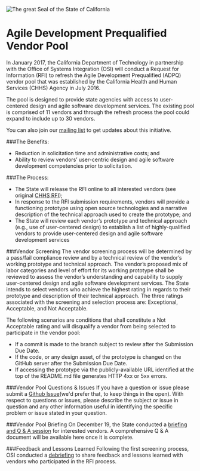 ![The great Seal of the State of California](/images/GreatSeal.png)
# Agile Development Prequalified Vendor Pool 

In January 2017, the California Department of Technology in partnership with the Office of Systems Integration (OSI) will conduct a Request for Information (RFI) to refresh the Agile Development Prequalified (ADPQ) vendor pool that was established by the California Health and Human Services (CHHS) Agency in July 2016. 

The pool is designed to provide state agencies with access to user-centered design and agile software development services. The existing pool is comprised of 11 vendors and through the refresh process the pool could expand to include up to 30 vendors.  

You can also join our [mailing list](http://eepurl.com/cur5Fn) to get updates about this initiative. 

###The Benefits:
* Reduction in solicitation time and administrative costs; and
* Ability to review vendors’ user-centric design and agile software development competencies prior to solicitation.

###The Process:
* The State will release the RFI online to all interested vendors (see original [CHHS RFI](https://github.com/ca-cwds/webdocs/raw/master/Procurements/RFI_75001_ADPQ_Vendor_Pool_050516.pdf)); 
* In response to the RFI submission requirements, vendors will provide a functioning prototype using open source technologies and a narrative description of the technical approach used to create the prototype; and
* The State will review each vendor’s prototype and technical approach (e.g., use of user-centered design) to establish a list of highly-qualified vendors to provide user-centered design and agile software development services

###Vendor Screening
The vendor screening process will be determined by a pass/fail compliance review and by a technical review of the vendor’s working prototype and technical approach. The vendor’s proposed mix of labor categories and level of effort for its working prototype shall be reviewed to assess the vendor’s understanding and capability to supply user-centered design and agile software development services. The State intends to select vendors who achieve the highest rating in regards to their prototype and description of their technical approach. The three ratings associated with the screening and selection process are: Exceptional, Acceptable, and Not Acceptable.

The following scenarios are conditions that shall constitute a Not Acceptable rating and will disqualify a vendor from being selected to participate in the vendor pool:
* If a commit is made to the branch subject to review after the Submission Due Date.
* If the code, or any design asset, of the prototype is changed on the GitHub server after the Submission Due Date.
* If accessing the prototype via the publicly-available URL identified at the top of the README.md file generates HTTP 4xx or 5xx errors.

###Vendor Pool Questions & Issues
If you have a question or issue please submit a [Github Issue](https://github.com/CDTProcurement/adpq/issues)(we'd prefer that, to keep things in the open). With respect to questions or issues, please describe the subject or issue in question and any other information useful in identifying the specific problem or issue stated in your question.

###Vendor Pool Briefing
On December 19, the State conducted a [briefing and Q & A session](https://attendee.gotowebinar.com/recording/8319859731309150465) for interested vendors. A comprehensive Q & A document will be available here once it is complete. 

###Feedback and Lessons Learned
Following the first screening process, OSI conducted a [debriefing](https://www.youtube.com/watch?v=-m5uKC8mhKw&feature=youtu.be) to share feedback and lessons learned with vendors who participated in the RFI process.
